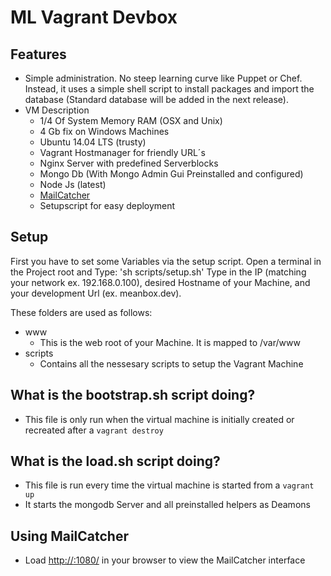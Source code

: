 # ML Vagrant Devbox

## Features
- Simple administration. No steep learning curve like Puppet or Chef. Instead, it uses a simple shell script to install packages and import the database (Standard database will be added in the next release).
- VM Description
	- 1/4 Of System Memory RAM (OSX and Unix)
	- 4 Gb fix on Windows Machines
	- Ubuntu 14.04 LTS (trusty)
	- Vagrant Hostmanager for friendly URL´s
	- Nginx Server with predefined Serverblocks
	- Mongo Db (With Mongo Admin Gui Preinstalled and configured)
	- Node Js (latest)
	- [MailCatcher](http://mailcatcher.me/)
	- Setupscript for easy deployment

## Setup
First you have to set some Variables via the setup script. Open a terminal in the Project root and Type:
'sh scripts/setup.sh'
Type in the IP (matching your network ex. 192.168.0.100), desired Hostname of your Machine, and your development Url (ex. meanbox.dev).

These folders are used as follows:
- www
	- This is the web root of your Machine. It is mapped to /var/www 
- scripts
	- Contains all the nessesary scripts to setup the Vagrant Machine

## What is the bootstrap.sh script doing?
- This file is only run when the virtual machine is initially created or recreated after a `vagrant destroy`

## What is the load.sh script doing?
- This file is run every time the virtual machine is started from a `vagrant up`
- It starts the mongodb Server and all preinstalled helpers as Deamons

## Using MailCatcher
- Load [http://<selected url>:1080/](http://192.168.56.101:1080/) in your browser to view the MailCatcher interface
